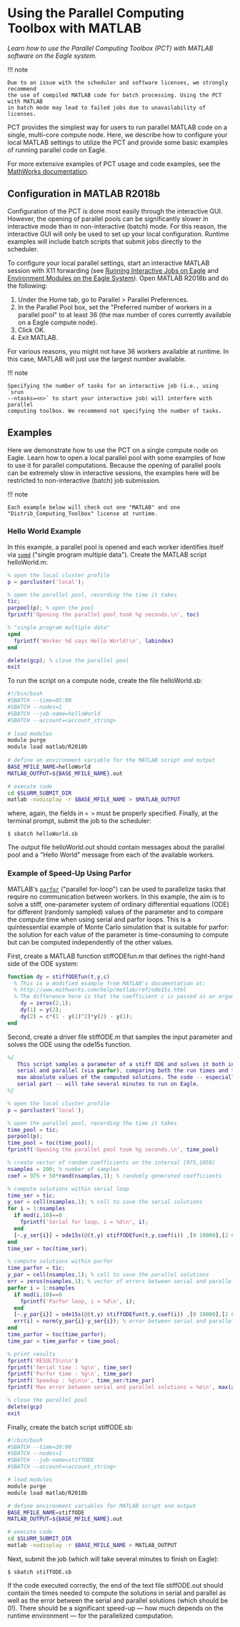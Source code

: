 # Using the Parallel Computing Toolbox with MATLAB

*Learn how to use the Parallel Computing Toolbox (PCT) with MATLAB software on the Eagle system.*

!!! note

    Due to an issue with the scheduler and software licenses, we strongly recommend
    the use of compiled MATLAB code for batch processing. Using the PCT with MATLAB
    in batch mode may lead to failed jobs due to unavailability of licenses.

PCT provides the simplest way for users to run parallel MATLAB code on a single,
multi-core compute node. Here, we describe how to configure your local MATLAB
settings to utilize the PCT and provide some basic examples of running parallel
code on Eagle.

For more extensive examples of PCT usage and code examples, see the [MathWorks
documentation](https://www.mathworks.com/products/parallel-computing.html).

## Configuration in MATLAB R2018b

Configuration of the PCT is done most easily through the interactive
GUI. However, the opening of parallel pools can be significantly slower in
interactive mode than in non-interactive (batch) mode. For this reason, the
interactive GUI will only be used to set up your local configuration. Runtime
examples will include batch scripts that submit jobs directly to the scheduler.

<!-- TODO: Update link for Interactive Jobs. -->

To configure your local parallel settings, start an interactive MATLAB session
with X11 forwarding (see [Running Interactive Jobs on
Eagle](https://www.nrel.gov/hpc/eagle-interactive-jobs.html) and [Environment
Modules on the Eagle System](../../Systems/Eagle/modules.md)). Open MATLAB
R2018b and do the following:

1. Under the Home tab, go to Parallel > Parallel Preferences.
2. In the Parallel Pool box, set the "Preferred number of workers in a parallel
   pool" to at least 36 (the max number of cores currently available on a Eagle
   compute node).
3. Click OK.
4. Exit MATLAB.

For various reasons, you might not have 36 workers available at runtime. In this
case, MATLAB will just use the largest number available.

!!! note

    Specifying the number of tasks for an interactive job (i.e., using `srun
    --ntasks=<n>` to start your interactive job) will interfere with parallel
    computing toolbox. We recommend not specifying the number of tasks.

## Examples

Here we demonstrate how to use the PCT on a single compute node on Eagle. Learn
how to open a local parallel pool with some examples of how to use it for
parallel computations. Because the opening of parallel pools can be extremely
slow in interactive sessions, the examples here will be restricted to
non-interactive (batch) job submission.

!!! note

    Each example below will check out one "MATLAB" and one
    "Distrib_Computing_Toolbox" license at runtime.
    
### Hello World Example

In this example, a parallel pool is opened and each worker identifies itself via
[`spmd`](http://www.mathworks.com/help/distcomp/spmd.html) ("single program
multiple data"). Create the MATLAB script helloWorld.m:

```matlab
% open the local cluster profile
p = parcluster('local');

% open the parallel pool, recording the time it takes
tic;
parpool(p); % open the pool
fprintf('Opening the parallel pool took %g seconds.\n', toc)

% "single program multiple data"
spmd
  fprintf('Worker %d says Hello World!\n', labindex)
end

delete(gcp); % close the parallel pool
exit 
```

To run the script on a compute node, create the file helloWorld.sb:

```bash
#!/bin/bash
#SBATCH --time=05:00
#SBATCH --nodes=1
#SBATCH --job-name=helloWorld
#SBATCH --account=<account_string>
  
# load modules
module purge
module load matlab/R2018b 
  
# define an environment variable for the MATLAB script and output
BASE_MFILE_NAME=helloWorld
MATLAB_OUTPUT=${BASE_MFILE_NAME}.out

# execute code
cd $SLURM_SUBMIT_DIR
matlab -nodisplay -r $BASE_MFILE_NAME > $MATLAB_OUTPUT
```

where, again, the fields in `< >` must be properly specified.  Finally, at the
terminal prompt, submit the job to the scheduler:

```
$ sbatch helloWorld.sb
```

The output file helloWorld.out should contain messages about the parallel pool
and a "Hello World" message from each of the available workers.

### Example of Speed-Up Using Parfor

MATLAB's [`parfor`](http://www.mathworks.com/help/matlab/ref/parfor.html)
("parallel for-loop") can be used to parallelize tasks that require no
communication between workers. In this example, the aim is to solve a stiff,
one-parameter system of ordinary differential equations (ODE) for different
(randomly sampled) values of the parameter and to compare the compute time when
using serial and parfor loops. This is a quintessential example of Monte Carlo
simulation that is suitable for parfor: the solution for each value of the
parameter is time-consuming to compute but can be computed independently of the
other values.

First, create a MATLAB function stiffODEfun.m that defines the right-hand side
of the ODE system:

```matlab
function dy = stiffODEfun(t,y,c)
  % This is a modified example from MATLAB's documentation at:
  % http://www.mathworks.com/help/matlab/ref/ode15s.html
  % The difference here is that the coefficient c is passed as an argument.
    dy = zeros(2,1);
    dy(1) = y(2);
    dy(2) = c*(1 - y(1)^2)*y(2) - y(1);
end
```

Second, create a driver file stiffODE.m that samples the input parameter and
solves the ODE using the ode15s function.

```matlab
%{ 
   This script samples a parameter of a stiff ODE and solves it both in
   serial and parallel (via parfor), comparing both the run times and the
   max absolute values of the computed solutions. The code -- especially the
   serial part -- will take several minutes to run on Eagle.
%}

% open the local cluster profile
p = parcluster('local');

% open the parallel pool, recording the time it takes
time_pool = tic;
parpool(p);
time_pool = toc(time_pool);
fprintf('Opening the parallel pool took %g seconds.\n', time_pool)

% create vector of random coefficients on the interval [975,1050]
nsamples = 100; % number of samples
coef = 975 + 50*rand(nsamples,1); % randomly generated coefficients

% compute solutions within serial loop
time_ser = tic;
y_ser = cell(nsamples,1); % cell to save the serial solutions
for i = 1:nsamples
  if mod(i,10)==0
    fprintf('Serial for loop, i = %d\n', i);
  end
  [~,y_ser{i}] = ode15s(@(t,y) stiffODEfun(t,y,coef(i)) ,[0 10000],[2 0]);
end
time_ser = toc(time_ser);

% compute solutions within parfor
time_parfor = tic;
y_par = cell(nsamples,1); % cell to save the parallel solutions
err = zeros(nsamples,1); % vector of errors between serial and parallel solutions
parfor i = 1:nsamples
  if mod(i,10)==0
    fprintf('Parfor loop, i = %d\n', i);
  end
  [~,y_par{i}] = ode15s(@(t,y) stiffODEfun(t,y,coef(i)) ,[0 10000],[2 0]);
  err(i) = norm(y_par{i}-y_ser{i}); % error between serial and parallel solutions
end
time_parfor = toc(time_parfor);
time_par = time_parfor + time_pool;

% print results
fprintf('RESULTS\n\n')
fprintf('Serial time : %g\n', time_ser)
fprintf('Parfor time : %g\n', time_par)
fprintf('Speedup : %g\n\n', time_ser/time_par)
fprintf('Max error between serial and parallel solutions = %e\n', max(abs(err)))

% close the parallel pool
delete(gcp)
exit
```

Finally, create the batch script stiffODE.sb:

```bash
#!/bin/bash
#SBATCH --time=20:00
#SBATCH --nodes=1
#SBATCH --job-name=stiffODE
#SBATCH --account=<account_string>

# load modules
module purge
module load matlab/R2018b

# define environment variables for MATLAB script and output
BASE_MFILE_NAME=stiffODE
MATLAB_OUTPUT=${BASE_MFILE_NAME}.out

# execute code
cd $SLURM_SUBMIT_DIR
matlab -nodisplay -r $BASE_MFILE_NAME > MATLAB_OUTPUT
```

Next, submit the job (which will take several minutes to finish on Eagle):

```
$ sbatch stiffODE.sb
```

If the code executed correctly, the end of the text file stiffODE.out should
contain the times needed to compute the solutions in serial and parallel as well
as the error between the serial and parallel solutions (which should be
0!). There should be a significant speed-up — how much depends on the runtime
environment — for the parallelized computation.
